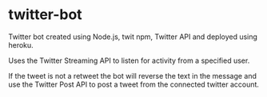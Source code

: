 # twitter-bot
Twitter bot created using Node.js, twit npm, Twitter API and deployed using heroku.

Uses the Twitter Streaming API to listen for activity from a specified user. 

If the tweet is not a retweet the bot will reverse the text in the message and use the Twitter Post API to post a tweet from the connected twitter account.
